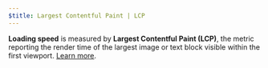 ```yaml
---
$title: Largest Contentful Paint | LCP
---
```


**Loading speed** is measured by **Largest Contentful Paint (LCP)**, the metric reporting the render time of the largest image or text block visible within the first viewport. [Learn more](https://web.dev/lcp/).
